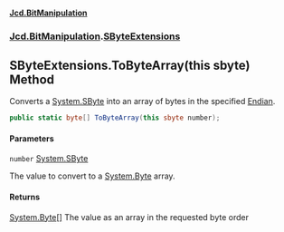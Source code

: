 #### [Jcd.BitManipulation](index 'index')

### [Jcd.BitManipulation](Jcd.BitManipulation 'Jcd.BitManipulation').[SByteExtensions](Jcd.BitManipulation.SByteExtensions 'Jcd.BitManipulation.SByteExtensions')

## SByteExtensions.ToByteArray(this sbyte) Method

Converts a [System.SByte](https://docs.microsoft.com/en-us/dotnet/api/System.SByte 'System.SByte') into an array of bytes in the specified [Endian](Jcd.BitManipulation.Endian 'Jcd.BitManipulation.Endian').

```csharp
public static byte[] ToByteArray(this sbyte number);
```

#### Parameters

<a name='Jcd.BitManipulation.SByteExtensions.ToByteArray(thissbyte).number'></a>

`number` [System.SByte](https://docs.microsoft.com/en-us/dotnet/api/System.SByte 'System.SByte')

The value to convert to a [System.Byte](https://docs.microsoft.com/en-us/dotnet/api/System.Byte 'System.Byte') array.

#### Returns

[System.Byte](https://docs.microsoft.com/en-us/dotnet/api/System.Byte 'System.Byte')[[]](https://docs.microsoft.com/en-us/dotnet/api/System.Array 'System.Array')
The value as an array in the requested byte order